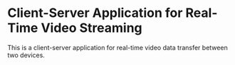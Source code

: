 # Client-Server Application for Real-Time Video Streaming

This is a client-server application for real-time video data transfer between two devices.
